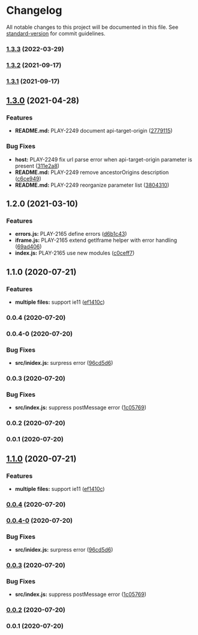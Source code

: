 # Changelog

All notable changes to this project will be documented in this file. See [standard-version](https://github.com/conventional-changelog/standard-version) for commit guidelines.

### [1.3.3](https://github.com/IBM/video-streaming-web-player-api/compare/v1.3.2...v1.3.3) (2022-03-29)

### [1.3.2](https://github.com/IBM/video-streaming-web-player-api/compare/v1.3.1...v1.3.2) (2021-09-17)

### [1.3.1](https://github.com/IBM/video-streaming-web-player-api/compare/v1.3.0...v1.3.1) (2021-09-17)

## [1.3.0](https://github.com/IBM/video-streaming-web-player-api/compare/v1.2.0...v1.3.0) (2021-04-28)


### Features

* **README.md:** PLAY-2249 document api-target-origin ([2779115](https://github.com/IBM/video-streaming-web-player-api/commit/2779115ea54c92586e8e255a55afdef813703521))


### Bug Fixes

* **host:** PLAY-2249 fix url parse error when api-target-origin parameter is present ([311e2a8](https://github.com/IBM/video-streaming-web-player-api/commit/311e2a80391b23739c2a590848ada340c6952bd4))
* **README.md:** PLAY-2249 remove ancestorOrigins description ([c6ce949](https://github.com/IBM/video-streaming-web-player-api/commit/c6ce9498c8bdae69bd5b86a6c2c2aaefc0042cfe))
* **README.md:** PLAY-2249 reorganize parameter list ([3804310](https://github.com/IBM/video-streaming-web-player-api/commit/3804310dea294105dd2474e033abc0793b5626a4))

## 1.2.0 (2021-03-10)


### Features

* **errors.js:** PLAY-2165 define errors ([d6b1c43](https://github.com/IBM/video-streaming-web-player-api/commit/d6b1c4381a34e961929ef90474bce7a0b3cbbef7))
* **iframe.js:** PLAY-2165 extend getIframe helper with error handling ([69ad406](https://github.com/IBM/video-streaming-web-player-api/commit/69ad406cfc9f5d76b870dccafac063e1b6db975a))
* **index.js:** PLAY-2165 use new modules ([c0ceff7](https://github.com/IBM/video-streaming-web-player-api/commit/c0ceff7b9d59334c598cf9c7a8b002aaf16853fa))

## 1.1.0 (2020-07-21)


### Features

* **multiple files:** support ie11 ([ef1410c](https://github.com/IBM/video-streaming-web-player-api/commit/ef1410c45480d5f1c3f74fcfc00662f8aeaccd56))

### 0.0.4 (2020-07-20)

### 0.0.4-0 (2020-07-20)


### Bug Fixes

* **src/inidex.js:** surpress error ([96cd5d6](https://github.com/IBM/video-streaming-web-player-api/commit/96cd5d6a6139941b1ae13114174bc698ba1e6b17))

### 0.0.3 (2020-07-20)


### Bug Fixes

* **src/index.js:** suppress postMessage error ([1c05769](https://github.com/IBM/video-streaming-web-player-api/commit/1c057695f016492b9e14d4cc665316a6f5c11ceb))

### 0.0.2 (2020-07-20)

### 0.0.1 (2020-07-20)

## [1.1.0](https://github.com/IBM/video-streaming-web-player-api/compare/v0.0.4...v1.1.0) (2020-07-21)


### Features

* **multiple files:** support ie11 ([ef1410c](https://github.com/IBM/video-streaming-web-player-api/commit/ef1410c45480d5f1c3f74fcfc00662f8aeaccd56))

### [0.0.4](https://github.com/IBM/video-streaming-web-player-api/compare/v0.0.4-0...v0.0.4) (2020-07-20)

### [0.0.4-0](https://github.com/IBM/video-streaming-web-player-api/compare/v0.0.3...v0.0.4-0) (2020-07-20)


### Bug Fixes

* **src/inidex.js:** surpress error ([96cd5d6](https://github.com/IBM/video-streaming-web-player-api/commit/96cd5d6a6139941b1ae13114174bc698ba1e6b17))

### [0.0.3](https://github.com/IBM/video-streaming-web-player-api/compare/v0.0.2...v0.0.3) (2020-07-20)


### Bug Fixes

* **src/index.js:** suppress postMessage error ([1c05769](https://github.com/IBM/video-streaming-web-player-api/commit/1c057695f016492b9e14d4cc665316a6f5c11ceb))

### [0.0.2](https://github.com/IBM/video-streaming-web-player-api/compare/v0.0.1...v0.0.2) (2020-07-20)

### 0.0.1 (2020-07-20)
